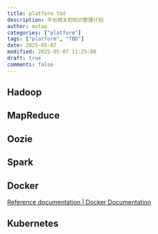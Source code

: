 ```yaml
---
title: platform tbd
description: 平台相关的知识整理计划
author: mxtao
categories: ["platform"]
tags: ["platform", "TBD"]
date: 2025-05-07
modified: 2025-05-07 11:25:00
draft: true
comments: false
---
```


## Hadoop

## MapReduce

## Oozie

## Spark

## Docker

[Reference documentation | Docker Documentation](https://docs.docker.com/reference/)

## Kubernetes

